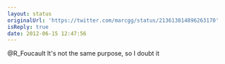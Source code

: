 ```yaml
---
layout: status
originalUrl: 'https://twitter.com/marcgg/status/213613814896263170'
isReply: true
date: 2012-06-15 12:47:56
---
```


@R_Foucault It's not the same purpose, so I doubt it
